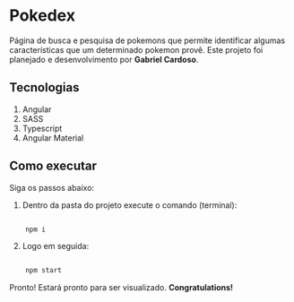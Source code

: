 # Pokedex

Página de busca e pesquisa de pokemons que permite identificar algumas características que um determinado pokemon provê. Este projeto foi planejado e desenvolvimento por **Gabriel Cardoso**.

## Tecnologias 

1. Angular
2. SASS
3. Typescript
4. Angular Material

## Como executar

Siga os passos abaixo:

1. Dentro da pasta do projeto execute o comando (terminal):

```bash

    npm i

```

2. Logo em seguida:

```bash

    npm start

```

Pronto! Estará pronto para ser visualizado. **Congratulations!**
